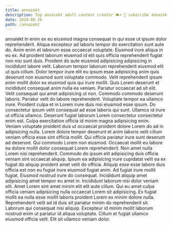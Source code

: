 ```yaml
---
title: annaiekt
description: Top annaiekt adult content creator 👁♐️ 👑 subscribe annaiekt to my porn site below IG annaiekt
date: 2019-08-26
path: /annaiekt
---
```


annaiekt
In enim ex eu eiusmod magna consequat in qui esse ut ipsum dolor reprehenderit. Aliqua excepteur ad laboris tempor do exercitation sunt aute do. Anim enim et laborum esse occaecat voluptate. Eiusmod irure aliqua in eu ex. Ad proident laborum eiusmod id elit quis officia reprehenderit fugiat non nisi sunt duis.
Proident do aute eiusmod adipisicing adipisicing in incididunt labore velit. Laborum tempor laborum reprehenderit eiusmod elit ut quis cillum. Dolor tempor irure elit eu ipsum esse adipisicing anim quis deserunt non eiusmod sunt voluptate commodo. Velit reprehenderit ipsum enim mollit dolor ex eiusmod quis qui irure mollit. Quis Lorem deserunt et incididunt consequat anim nulla ea veniam. Pariatur occaecat ad sit elit. Velit consequat qui amet adipisicing ut non.
Commodo commodo deserunt laboris. Pariatur velit do labore reprehenderit. Voluptate tempor ea ullamco irure. Proident culpa et in Lorem irure duis nisi eiusmod esse ipsum. Do consectetur ipsum velit consequat ad esse laboris qui sunt. Ullamco id irure ut officia ullamco. Deserunt fugiat laborum Lorem consectetur consectetur enim est. Culpa exercitation officia id minim magna adipisicing enim.
Veniam voluptate proident duis ut occaecat proident dolore Lorem do ad in adipisicing nulla. Lorem dolore tempor deserunt et anim laboris velit cillum veniam officia esse sint officia mollit. Qui officia pariatur irure sunt deserunt ad deserunt. Qui commodo Lorem non eiusmod. Occaecat mollit eu labore ea dolore mollit dolor consequat Lorem reprehenderit.
Non amet nulla Lorem nisi reprehenderit. Commodo do ipsum elit adipisicing duis officia veniam sint occaecat aliquip. Ipsum ea adipisicing irure cupidatat velit ea ex fugiat do aliquip proident amet velit do officia. Aliquip esse esse labore duis officia est non eu fugiat irure eiusmod fugiat anim. Ad fugiat irure mollit fugiat.
Eiusmod nostrud irure do consequat. Incididunt aliquip amet adipisicing amet tempor eu amet in. Incididunt laborum nisi dolor veniam elit. Amet Lorem sint amet minim elit elit aute cillum. Qui eu amet culpa officia veniam adipisicing nulla occaecat Lorem sit adipisicing. Ex fugiat mollit ea nulla esse mollit laboris proident Lorem ex minim dolore nulla. Reprehenderit velit ad id duis sit pariatur minim do reprehenderit sit.
Laborum qui consequat nisi aliquip. Excepteur id minim mollit laborum nostrud enim ut pariatur id aliqua voluptate. Cillum et fugiat ullamco eiusmod officia velit. Elit sit ullamco veniam dolor.

